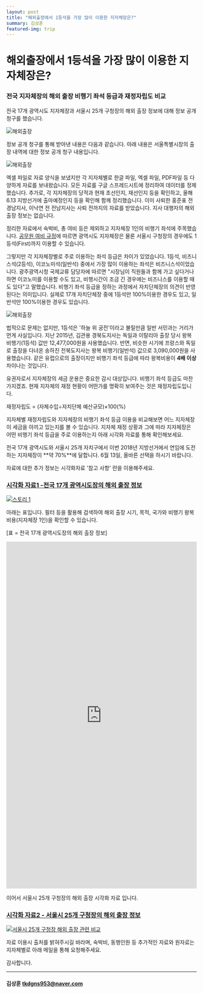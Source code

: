 ```yaml
---
layout: post
title: "해외출장에서 1등석을 가장 많이 이용한 지자체장은?"
summary: 김상훈
featured-img: trip
---
```


# **해외출장에서 1등석을 가장 많이 이용한 지자체장은?**

### 전국 지자체장의 해외 출장 비행기 좌석 등급과 재정자립도 비교 

전국 17개 광역시도 지자체장과 서울시 25개 구청장의 해외 출장 정보에 대해 정보 공개 청구를 했습니다.  



![해외출장](https://djschool.github.io/postimages/business_trip1.jpg)

정보 공개 청구를 통해 받아낸 내용은 다음과 같습니다. 아래 내용은 서울특별시장의 출장 내역에 대한 정보 공개 청구 내용입니다.



![해외출장](https://djschool.github.io/postimages/business_trip2.jpg)

엑셀 파일로 자료 양식을 보냈지만 각 지자체별로 한글 파일, 엑셀 파일, PDF파일 등 다양하게 자료를 보내왔습니다. 모든 자료를 구글 스프레드시트에 정리하여 데이터를 정제했습니다. 추가로, 각 지자체장의 당적과 현재 초선인지, 재선인지 등을 확인하고, 올해 6.13 지방선거에 출마예정인지 등을 확인해 함께 정리했습니다. 이미 사퇴한 홍준표 전 경남지사, 이낙연 전 전남지사는 사퇴 전까지의 자료를 받았습니다. 지사 대행자의 해외 출장 정보는 없습니다.

정리한 자료에서 숙박비, 총 여비 등은 제외하고 지자체장 1인의 비행기 좌석에 주목했습니다.  [공무원 여비 규정](http://www.law.go.kr/%EB%B2%95%EB%A0%B9/%EA%B3%B5%EB%AC%B4%EC%9B%90%20%EC%97%AC%EB%B9%84%20%EA%B7%9C%EC%A0%95)에 따르면 광역시도 지자체장은 물론 서울시 구청장의 경우에도 1등석(First)까지 이용할 수 있습니다. 

그렇지만 각 지자체장별로 주로 이용하는 좌석 등급은 차이가 있었습니다. 1등석, 비즈니스석(2등석), 이코노미석(일반석) 중에서 가장 많이 이용하는 좌석은 비즈니스석이었습니다. 광주광역시청 국제교류 담당자에 따르면 "시장님이 직원들과 함께 가고 싶다거나 하면 이코노미를 이용할 수도 있고, 비행시간이 조금 긴 경우에는 비즈니스를 이용할 때도 있다"고 말했습니다. 비행기 좌석 등급을 정하는 과정에서 자치단체장의 의견이 반영된다는 의미입니다. 실제로 17개 자치단체장 중에 1등석만 100%이용한 경우도 있고, 일반석만 100%이용한 경우도 있습니다. 

![해외출장](https://djschool.github.io/postimages/business_trip3.jpg)

법적으로 문제는 없지만, 1등석은 '하늘 위 궁전'이라고 불릴만큼 일반 서민과는 거리가 먼게 사실입니다. 지난 2015년, 김관용 경북도지사는 독일과 이탈리아 출장 당시 왕복 비행기(1등석) 값만 12,477,000원을 사용했습니다. 반면, 비슷한 시기에 프랑스와 독일로 출장을 다녀온 송하진 전북도지사는 왕복 비행기(일반석) 값으로 3,090,000원을 사용했습니다. 같은 유럽으로의 출장이지만 비행기 좌석 등급에 따라 왕복비용이 **4배 이상** 차이나는 것입니다.

유권자로서 지자체장의 세금 운용은 중요한 감시 대상입니다. 비행기 좌석 등급도 마찬가지겠죠. 현재 지자체의 재정 현황이 어떤가를 명확히 보여주는 것은 재정자립도입니다.

 재정자립도 = (자체수입÷자치단체 예산규모)×100(%)

지자체별 재정자립도와 지자체장의 비행기 좌석 등급 이용을 비교해보면 어느 지자체장이 세금을 아끼고 있는지를 볼 수 있습니다. 지자체 재정 상황과 그에 따라 지자체장은 어떤 비행기 좌석 등급을 주로 이용하는지 아래 시각화 자료를 통해 확인해보세요.

전국 17개 광역시도와 서울시 25개 자치구에서 이번 2018년 지방선거에서 연임에 도전하는 지자체장이 **약 70%**에 달합니다. 6월 13일, 올바른 선택을 하시기 바랍니다. 

자료에 대한 추가 정보는 시각화자료 '참고 사항' 란을 이용해주세요. 

 

### [시각화 자료1 -전국 17개 광역시도장의 해외 출장 정보](https://public.tableau.com/views/16_38/1_2?:embed=y&:display_count=yes&publish=yes )

<html><body>

<div class='tableauPlaceholder' id='viz1522411355775' style='position: relative'><noscript><a href='#'><img alt='스토리 1 ' src='https:&#47;&#47;public.tableau.com&#47;static&#47;images&#47;16&#47;16_38&#47;1_2&#47;1_rss.png' style='border: none' /></a></noscript><object class='tableauViz'  style='display:none;'><param name='host_url' value='https%3A%2F%2Fpublic.tableau.com%2F' /> <param name='embed_code_version' value='3' /> <param name='site_root' value='' /><param name='name' value='16_38&#47;1_2' /><param name='tabs' value='no' /><param name='toolbar' value='yes' /><param name='static_image' value='https:&#47;&#47;public.tableau.com&#47;static&#47;images&#47;16&#47;16_38&#47;1_2&#47;1.png' /> <param name='animate_transition' value='yes' /><param name='display_static_image' value='yes' /><param name='display_spinner' value='yes' /><param name='display_overlay' value='yes' /><param name='display_count' value='yes' /></object></div>                <script type='text/javascript'>                    var divElement = document.getElementById('viz1522411355775');                    var vizElement = divElement.getElementsByTagName('object')[0];                    vizElement.style.width='100%';vizElement.style.height=(divElement.offsetWidth*1.5)+'px';                    var scriptElement = document.createElement('script');                    scriptElement.src = 'https://public.tableau.com/javascripts/api/viz_v1.js';                    vizElement.parentNode.insertBefore(scriptElement, vizElement);                </script>

</body></html>

아래는 표입니다. 필터 등을 활용해 검색하여 해외 출장 시기, 목적, 국가와 비행기 왕복 비용(지자체장 1인)을 확인할 수 있습니다.

 [표 = 전국 17개 광역시도장의 해외 출장 정보]

<html><body>

<iframe width="100%" height="915" frameborder="0" scrolling="no" src="https://onedrive.live.com/embed?resid=E8C403BD4FC59FDA%211069&authkey=%21AAinX8SgZd7Ig9U&em=2&wdHideGridlines=True&wdHideHeaders=True&wdDownloadButton=True&wdInConfigurator=True&waccluster=HK1"></iframe>

</body></html>



이어서 서울시 25개 구청장의 해외 출장 시각화 자료 입니다.

 

### [시각화 자료2 - 서울시 25개 구청장의 해외 출장 정보](https://public.tableau.com/views/25_23/1_2?:embed=y&:display_count=yes&publish=yes)

<html><body>

<div class='tableauPlaceholder' id='viz1522411390648' style='position: relative'><noscript><a href='#'><img alt='서울시 25개 구청장 해외 출장 관련 비교 ' src='https:&#47;&#47;public.tableau.com&#47;static&#47;images&#47;25&#47;25_23&#47;1_2&#47;1_rss.png' style='border: none' /></a></noscript><object class='tableauViz'  style='display:none;'><param name='host_url' value='https%3A%2F%2Fpublic.tableau.com%2F' /> <param name='embed_code_version' value='3' /> <param name='site_root' value='' /><param name='name' value='25_23&#47;1_2' /><param name='tabs' value='no' /><param name='toolbar' value='yes' /><param name='static_image' value='https:&#47;&#47;public.tableau.com&#47;static&#47;images&#47;25&#47;25_23&#47;1_2&#47;1.png' /> <param name='animate_transition' value='yes' /><param name='display_static_image' value='yes' /><param name='display_spinner' value='yes' /><param name='display_overlay' value='yes' /><param name='display_count' value='yes' /></object></div>                <script type='text/javascript'>                    var divElement = document.getElementById('viz1522411390648');                    var vizElement = divElement.getElementsByTagName('object')[0];                    vizElement.style.width='100%';vizElement.style.height=(divElement.offsetWidth*1.5)+'px';                    var scriptElement = document.createElement('script');                    scriptElement.src = 'https://public.tableau.com/javascripts/api/viz_v1.js';                    vizElement.parentNode.insertBefore(scriptElement, vizElement);                </script>
</body></html>

자료 이용시 출처를 밝혀주시길 바라며, 숙박비, 동행인원 등 추가적인 자료와 원자료는 지자체별로 아래 메일을 통해 요청해주세요.

감사합니다.

------

#### 김상훈 [tkdgns953@naver.com](mailto:tkdgns953@naver.com) 